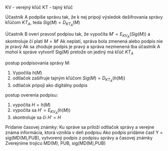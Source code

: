 KV - verejný kľúč
KT - tajný kľúč

Účastník A podpíše správu tak, že k nej pripojí výsledok dešifrovania správy kľúčom $KT_A$, teda
$Sig(M) = D_{KT_A}(M)$

Účastník B overí pravosť podpisu tak, že vypočíta
$M' = E_{KV_A}(Sig(M))$
a skontroluje  čí platí $M = M'$
Ak neplatí, správa bola zmenená alebo podpis nie je pravý
Ak sa zhoduje podpis je pravý a správa nezmenená
Iba účastník A mohol k správe vytvoriť Sig(M) pretože on jediný má kľúč $KT_A$

postup podpisovania správy M:
1. Vypočíta $h(M)$
2. odtlačok zašifruje tajným kľúčom
$Sig(M) = D_{KT_A}(h(M))$
3. odtlačok pripojí ako digitálny podpis

postup overenia podpisu:
1. vypočíta $H = h(M)$
2. vypočíta sa $H'=E_{KV_A}(h(M))$
3. skontroluje sa či $H'=H$

Pridanie časovej známky:
Ku správe sa priloží odtlačok správy a verejne známa informácia, ktorá vznikla v deň podpisu
Ako podpis pridáme časť Y = sig(MD(M),PUB), vytvorený podpis z podpisu správy a časovej známky
Zverejníme trojicu MD(M), PUB, sig(MD(M),PUB)